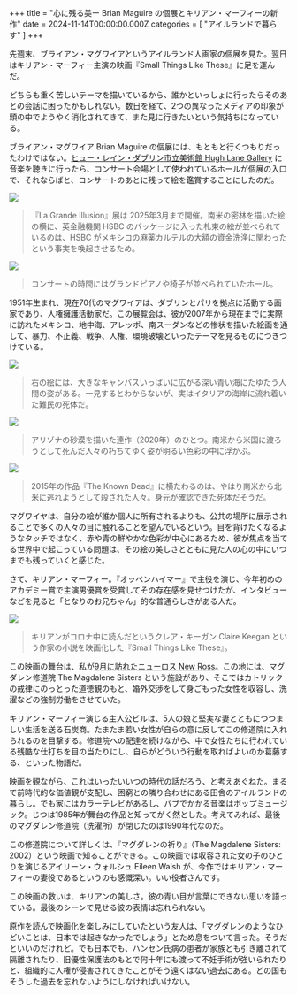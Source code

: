 +++
title = "心に残る美ー Brian Maguire の個展とキリアン・マーフィーの新作"
date = 2024-11-14T00:00:00.000Z
categories = [ "アイルランドで暮らす" ]
+++

先週末、ブライアン・マグワイアというアイルランド人画家の個展を見た。翌日はキリアン・マーフィー主演の映画『Small Things Like These』に足を運んだ。

<!--more-->

どちらも重く苦しいテーマを描いているから、誰かといっしょに行ったらそのあとの会話に困ったかもしれない。数日を経て、2つの異なったメディアの印象が頭の中でようやく消化されてきて、また見に行きたいという気持ちになっている。

ブライアン・マグワイア Brian Maguire の個展には、もともと行くつもりだったわけではない。[ヒュー・レイン・ダブリン市立美術館 Hugh Lane Gallery](https://hughlane.ie/) に音楽を聴きに行ったら、コンサート会場として使われているホールが個展の入口で、それならばと、コンサートのあとに残って絵を鑑賞することにしたのだ。

![](/2024-11-17_2.webp)

> 『La Grande Illusion』展は 2025年3月まで開催。南米の密林を描いた絵の横に、英金融機関 HSBC のパッケージに入った札束の絵が並べられているのは、HSBC がメキシコの麻薬カルテルの大額の資金洗浄に関わったという事実を喚起させるため。

![](/2024-11-17_1.webp)

> コンサートの時間にはグランドピアノや椅子が並べられていたホール。

1951年生まれ、現在70代のマグワイアは、ダブリンとパリを拠点に活動する画家であり、人権擁護活動家だ。この展覧会は、彼が2007年から現在までに実際に訪れたメキシコ、地中海、アレッポ、南スーダンなどの惨状を描いた絵画を通して、暴力、不正義、戦争、人権、環境破壊といったテーマを見るものにつきつけている。

![](/2024-11-17_3.webp)

> 右の絵には、大きなキャンバスいっぱいに広がる深い青い海にたゆたう人間の姿がある。一見するとわからないが、実はイタリアの海岸に流れ着いた難民の死体だ。

![](/2024-11-17_5.webp)

> アリゾナの砂漠を描いた連作（2020年）のひとつ。南米から米国に渡ろうとして死んだ人々の朽ちてゆく姿が明るい色彩の中に浮かぶ。

![](/2024-11-17_4.webp)

> 2015年の作品『The Known Dead』に横たわるのは、やはり南米から北米に逃れようとして殺された人々。身元が確認できた死体だそうだ。

マグワイヤは、自分の絵が誰か個人に所有されるよりも、公共の場所に展示されることで多くの人々の目に触れることを望んでいるという。目を背けたくなるようなタッチではなく、赤や青の鮮やかな色彩が中心にあるため、彼が焦点を当てる世界中で起こっている問題は、その絵の美しさとともに見た人の心の中にいつまでも残っていくと感じた。

さて、キリアン・マーフィー。『オッペンハイマー』で主役を演じ、今年初めのアカデミー賞で主演男優賞を受賞してその存在感を見せつけたが、インタビューなどを見ると「となりのお兄ちゃん」的な普通らしさがある人だ。

![](/2024-11-17_6.webp)

> キリアンがコロナ中に読んだというクレア・キーガン Claire Keegan という作家の小説を映画化した『Small Things Like These』。

この映画の舞台は、私が[9月に訪れたニューロス New Ross](https://www.riastra.com/2024/10/%E9%BB%92%E6%9C%A8%E9%9B%AA%E9%9F%B3%E3%81%95%E3%82%93%E3%82%82%E5%87%BA%E6%BC%94new-ross-%E3%81%AE%E3%83%94%E3%82%A2%E3%83%8E%E3%83%95%E3%82%A7%E3%82%B9%E3%83%86%E3%82%A3%E3%83%90%E3%83%AB/)。この地には、マグダレン修道院 The Magdalene Sisters という施設があり、そこではカトリックの戒律にのっとった道徳観のもと、婚外交渉をして身ごもった女性を収容し、洗濯などの強制労働をさせていた。

キリアン・マーフィー演じる主人公ビルは、5人の娘と堅実な妻とともにつつましい生活を送る石炭商。たまたま若い女性が自らの意に反してこの修道院に入れられるのを目撃する。修道院への配達を続けながら、中で女性たちに行われている残酷な仕打ちを目の当たりにし、自らがどういう行動を取ればよいのか葛藤する、といった物語だ。

映画を観ながら、これはいったいいつの時代の話だろう、と考えあぐねた。まるで前時代的な価値観が支配し、困窮との隣り合わせにある田舎のアイルランドの暮らし。でも家にはカラーテレビがあるし、パブでかかる音楽はポップミュージック。じつは1985年が舞台の作品と知ってがく然とした。考えてみれば、最後のマグダレン修道院（洗濯所）が閉じたのは1990年代なのだ。

この修道院について詳しくは、『マグダレンの祈り』（The Magdalene Sisters: 2002）という映画で知ることができる。この映画では収容された女の子のひとりを演じるアイリーン・ウォルシュ Eileen Walsh が、今作ではキリアン・マーフィーの妻役であるというのも感慨深い。いい役者さんです。

この映画の救いは、キリアンの美しさ。彼の青い目が言葉にできない思いを語っている。最後のシーンで見せる彼の表情は忘れられない。

原作を読んで映画化を楽しみにしていたという友人は、「マグダレンのようなひどいことは、日本では起きなかったでしょう」とため息をついて言った。そうだといいのだけれど。でも日本でも、ハンセン氏病の患者が家族とも引き離されて隔離されたり、旧優性保護法のもとで何十年にも渡って不妊手術が強いられたりと、組織的に人権が侵害されてきたことがそう遠くはない過去にある。どの国もそうした過去を忘れないようにしなければいけない。
